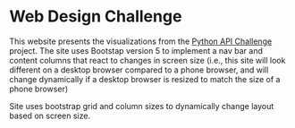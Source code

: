 # Web Design Challenge
This website presents the visualizations from the [Python API Challenge](https://github.com/jakemperry/python-api-challenge) project.  The site uses Bootstap version 5 to implement a nav bar and content columns that react to changes in screen size (i.e., this site will look different on a desktop browser compared to a phone browser, and will change dynamically if a desktop browser is resized to match the size of a phone browser)

Site uses bootstrap grid and column sizes to dynamically change layout based on screen size.  